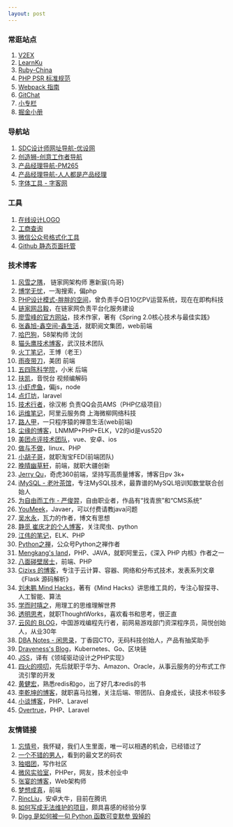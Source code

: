 ```yaml
---
layout: post
---
```


### 常逛站点

1. [V2EX](http://www.v2ex.com/)
1. [LearnKu](https://learnku.com/)
1. [Ruby-China](https://ruby-china.org/topics/)
1. [PHP PSR 标准规范](https://learnku.com/docs/psr)
1. [Webpack 指南](https://webpack.toobug.net/zh-cn/)
1. [GitChat](https://gitbook.cn/)
1. [小专栏](https://xiaozhuanlan.com/explore)
1. [掘金小册](https://juejin.im/books)

### 导航站

1. [SDC设计师网址导航-优设网](http://hao.uisdc.com/)
1. [创造狮-创意工作者导航](http://chuangzaoshi.com/)
1. [产品经理导航-PM265](http://www.pm265.com/)
1. [产品经理导航-人人都是产品经理](http://dh.woshipm.com/)
1. [字体工具 - 字客网](https://www.fontke.com/tool/)

### 工具

1. [在线设计LOGO](https://www.logojoy.com/app.php)
1. [工商查询](http://www.gsxt.gov.cn/)
1. [微信公众号格式化工具](http://md.barretlee.com/)
1. [Github 静态页面托管](http://htmlpreview.github.io/)

### 技术博客

1. [风雪之隅](http://www.laruence.com/)， 链家网架构师 惠新宸(鸟哥)
1. [博学无忧](http://www.bo56.com/)，一淘搜索，偏php
1. [PHP设计模式-胖胖的空间](http://www.phppan.com)，曾负责手Q日10亿PV运营系统，现在在即构科技
1. [链家网吕毅](http://pangee.cn/video-tutorial)，在链家网负责平台化服务建设
1. [廖雪峰的官方网站](http://www.liaoxuefeng.com/)，技术作家，著有《Spring 2.0核心技术与最佳实践》
1. [张鑫旭-鑫空间-鑫生活](http://www.zhangxinxu.com)，就职阅文集团，web前端
1. [哈巴狗](http://www.habadog.com/)，58架构师 沈剑
1. [猫头鹰技术博客](http://mtydev.net/)，武汉技术团队
1. [火丁笔记](http://huoding.com)，王博（老王）
1. [雨夜带刀](https://blog.yiguochen.com)，美团 前端
1. [五四陈科学院](http://www.54chen.com/)，小米 后端
1. [扶凯](http://www.php-oa.com/)，音悦台 视频编解码
1. [小虾虎鱼](http://www.xiaoboy.com/)，偏js，node
1. [点灯坊](http://oomusou.io/)，laravel
1. [技术行者](http://hansionxu.blog.163.com/)，徐汉彬 负责QQ会员AMS（PHP亿级项目）
1. [运维笔记](https://blog.linuxeye.com/)，阿里云服务商 上海微柳网络科技
1. [路人甲](http://passer-by.com/)，一只程序猿的禅意生活(web前端)
1. [尘缘的博客](http://www.4wei.cn/)，LNMMP+PHP+ELK，V2的id是vus520
1. [美团点评技术团队](http://tech.meituan.com/)，vue、安卓、ios
1. [做与不做](https://www.saowen.com/source/site/ghost_icosplay_cc)，linux、PHP
1. [小胡子哥](http://www.barretlee.com/)，就职淘宝FED(前端团队)
1. [晚晴幽草轩](http://jeffjade.com/)，前端，就职大疆创新
1. [Jerry Qu](https://imququ.com/)，奇虎360前端，坚持写高质量博客，博客日pv 3k+
1. [iMySQL - 老叶茶馆](http://imysql.com/)，专注MySQL技术，最靠谱的MySQL培训知数堂联合创始人
1. [为自由而工作 - 严俊羿](http://yanjunyi.com/works/)，自由职业者，作品有“找青旅”和“CMS系统”
1. [YouMeek](http://www.youmeek.com/)，Javaer，可以付费请教java问题
1. [吴水永](https://www.zhihu.com/people/wu-shui-yong)，瓦力的作者，博文有思想
1. [静觅 崔庆才的个人博客](http://cuiqingcai.com)，关注爬虫、python
1. [江伟的笔记](http://www.jwsblog.com/)，ELK、PHP
1. [Python之禅](https://foofish.net/)，公众号Python之禅作者
1. [Mengkang's land](https://mengkang.net)，PHP、JAVA，就职阿里云，《深入 PHP 内核》作者之一
1. [八面碰壁居士](https://www.cnblogs.com/painsOnline/)，前端、PHP
1. [Cizixs 的博客](http://cizixs.com)，专注于云计算、容器、网络和分布式技术，发表系列文章《Flask 源码解析》
1. [刘未鹏 Mind Hacks](http://mindhacks.cn/2011/11/04/how-to-interview-a-person-for-two-years/)，著有《Mind Hacks》讲思维工具的，专注心智探寻、人工智能、算法
1. [学而时嘻之](https://www.geekonomics10000.com/)，用理工的思维理解世界
1. [透明思考](http://gigix.thoughtworkers.org/)，就职ThoughtWorks，喜欢看书和思考，很正直
1. [云风的 BLOG](https://blog.codingnow.com/)，中国游戏编程先行者，前网易游戏部门资深程序员，简悦创始人，从业30年
1. [DBA Notes - 闲思录](https://dbanotes.net/)，丁香园CTO，无码科技创始人，产品有抽奖助手
1. [Draveness's Blog](https://draveness.me/mysql-innodb)，Kubernetes、Go、区块链
1. [JSS](http://www.mumushen.com)，译有《领域驱动设计之PHP实现》
1. [四火的唠叨](https://www.raychase.net/4822)，先后就职于华为、Amazon、Oracle，从事云服务的分布式工作流引擎的开发
1. [黄健宏](https://blog.huangz.me/)，熟悉redis和go，出了好几本redis的书
1. [李乾坤的博客](https://qiankunli.github.io/2018/03/31/2018_review.html)，就职喜马拉雅，关注后端、带团队、自身成长，读技术书较多
1. [小谈博客](https://tanteng.me/)，PHP、Laravel
1. [Overtrue](https://overtrue.me)，PHP、Laravel

### 友情链接

1. [忘情号](http://www.te58.com/)，我怀疑，我们人生里面，唯一可以相遇的机会，已经错过了
1. [一个不错的男人](http://wxstorm.me/)，看到的最文艺的码农
1. [独唱团](https://www.dutype.com/)，写作社区
1. [微风实验室](https://tea.codes/)，PHPer，网友，技术创业中
1. [张宴的博客](http://blog.s135.com/)，Web架构师
1. [梦想成真](https://www.jianshu.com/u/b230cceb9ab1)，前端
1. [RincLiu](https://rinc.xyz/)，安卓大牛，目前在腾讯
1. [如何写成无法维护的项目](http://coolshell.cn/articles/4758.html)，颇具喜感的经验分享
1. [Digg 是如何被一句 Python 函数可变默参 毁掉的](https://www.v2ex.com/t/467817)
